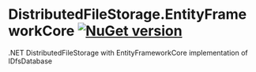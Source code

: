 # DistributedFileStorage.EntityFrameworkCore [![NuGet version](https://badge.fury.io/nu/DistributedFileStorage.EntityFrameworkCore.svg)](http://badge.fury.io/nu/DistributedFileStorage.EntityFrameworkCore)
.NET DistributedFileStorage with EntityFrameworkCore implementation of IDfsDatabase


